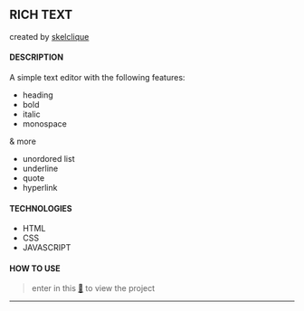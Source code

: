 ## RICH TEXT
created by [skelclique](https://github.com/skelclique)
  
#### DESCRIPTION

A simple text editor with the following features:  

- heading
- bold
- italic
- monospace

& more

- unordored list
- underline
- quote
- hyperlink

#### TECHNOLOGIES

- HTML
- CSS
- JAVASCRIPT

#### HOW TO USE

> enter in this [🔗](https://skelclique.github.io/rich-text/) to view the project
---
